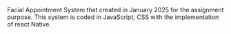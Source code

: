 Facial Appointment System that created in January 2025 for the assignment purpose.
This system is coded in JavaScript, CSS with the implementation of react Native.
